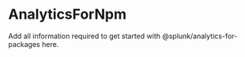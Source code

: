 # AnalyticsForNpm

Add all information required to get started with @splunk/analytics-for-packages here.
